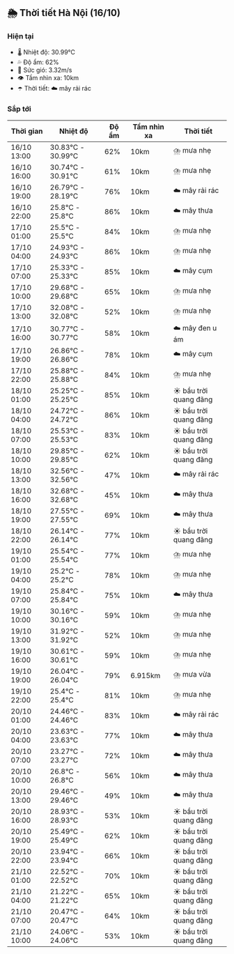 ## 🌦️ Thời tiết Hà Nội (16/10)

### Hiện tại

- 🌡️ Nhiệt độ: 30.99℃
- 💦 Độ ẩm: 62%
- 💨 Sức gió: 3.32m/s
- 👁️ Tầm nhìn xa: 10km
- ☂️ Thời tiết: ☁️ mây rải rác

### Sắp tới

| Thời gian | Nhiệt độ | Độ ẩm | Tầm nhìn xa | Thời tiết |
| --- | --- | --- | --- | --- |
| 16/10 13:00 | 30.83℃ - 30.99℃ | 62% | 10km | ⛈️ mưa nhẹ |
| 16/10 16:00 | 30.74℃ - 30.91℃ | 61% | 10km | ⛈️ mưa nhẹ |
| 16/10 19:00 | 26.79℃ - 28.19℃ | 76% | 10km | ☁️ mây rải rác |
| 16/10 22:00 | 25.8℃ - 25.8℃ | 86% | 10km | ☁️ mây thưa |
| 17/10 01:00 | 25.5℃ - 25.5℃ | 84% | 10km | ⛈️ mưa nhẹ |
| 17/10 04:00 | 24.93℃ - 24.93℃ | 86% | 10km | ⛈️ mưa nhẹ |
| 17/10 07:00 | 25.33℃ - 25.33℃ | 85% | 10km | ☁️ mây cụm |
| 17/10 10:00 | 29.68℃ - 29.68℃ | 65% | 10km | ⛈️ mưa nhẹ |
| 17/10 13:00 | 32.08℃ - 32.08℃ | 52% | 10km | ⛈️ mưa nhẹ |
| 17/10 16:00 | 30.77℃ - 30.77℃ | 58% | 10km | ☁️ mây đen u ám |
| 17/10 19:00 | 26.86℃ - 26.86℃ | 78% | 10km | ☁️ mây cụm |
| 17/10 22:00 | 25.88℃ - 25.88℃ | 84% | 10km | ⛈️ mưa nhẹ |
| 18/10 01:00 | 25.25℃ - 25.25℃ | 85% | 10km | ☀️ bầu trời quang đãng |
| 18/10 04:00 | 24.72℃ - 24.72℃ | 86% | 10km | ☀️ bầu trời quang đãng |
| 18/10 07:00 | 25.53℃ - 25.53℃ | 83% | 10km | ☀️ bầu trời quang đãng |
| 18/10 10:00 | 29.85℃ - 29.85℃ | 62% | 10km | ☀️ bầu trời quang đãng |
| 18/10 13:00 | 32.56℃ - 32.56℃ | 47% | 10km | ☁️ mây rải rác |
| 18/10 16:00 | 32.68℃ - 32.68℃ | 45% | 10km | ☁️ mây thưa |
| 18/10 19:00 | 27.55℃ - 27.55℃ | 69% | 10km | ☁️ mây thưa |
| 18/10 22:00 | 26.14℃ - 26.14℃ | 77% | 10km | ☀️ bầu trời quang đãng |
| 19/10 01:00 | 25.54℃ - 25.54℃ | 77% | 10km | ⛈️ mưa nhẹ |
| 19/10 04:00 | 25.2℃ - 25.2℃ | 78% | 10km | ⛈️ mưa nhẹ |
| 19/10 07:00 | 25.84℃ - 25.84℃ | 75% | 10km | ☁️ mây thưa |
| 19/10 10:00 | 30.16℃ - 30.16℃ | 59% | 10km | ⛈️ mưa nhẹ |
| 19/10 13:00 | 31.92℃ - 31.92℃ | 52% | 10km | ⛈️ mưa nhẹ |
| 19/10 16:00 | 30.61℃ - 30.61℃ | 59% | 10km | ⛈️ mưa nhẹ |
| 19/10 19:00 | 26.04℃ - 26.04℃ | 79% | 6.915km | ⛈️ mưa vừa |
| 19/10 22:00 | 25.4℃ - 25.4℃ | 81% | 10km | ⛈️ mưa nhẹ |
| 20/10 01:00 | 24.46℃ - 24.46℃ | 83% | 10km | ☁️ mây rải rác |
| 20/10 04:00 | 23.63℃ - 23.63℃ | 77% | 10km | ☁️ mây thưa |
| 20/10 07:00 | 23.27℃ - 23.27℃ | 72% | 10km | ☁️ mây thưa |
| 20/10 10:00 | 26.8℃ - 26.8℃ | 56% | 10km | ☁️ mây thưa |
| 20/10 13:00 | 29.46℃ - 29.46℃ | 49% | 10km | ☁️ mây thưa |
| 20/10 16:00 | 28.93℃ - 28.93℃ | 53% | 10km | ☀️ bầu trời quang đãng |
| 20/10 19:00 | 25.49℃ - 25.49℃ | 62% | 10km | ☀️ bầu trời quang đãng |
| 20/10 22:00 | 23.94℃ - 23.94℃ | 66% | 10km | ☀️ bầu trời quang đãng |
| 21/10 01:00 | 22.52℃ - 22.52℃ | 70% | 10km | ☀️ bầu trời quang đãng |
| 21/10 04:00 | 21.22℃ - 21.22℃ | 65% | 10km | ☀️ bầu trời quang đãng |
| 21/10 07:00 | 20.47℃ - 20.47℃ | 64% | 10km | ☀️ bầu trời quang đãng |
| 21/10 10:00 | 24.06℃ - 24.06℃ | 53% | 10km | ☀️ bầu trời quang đãng |
